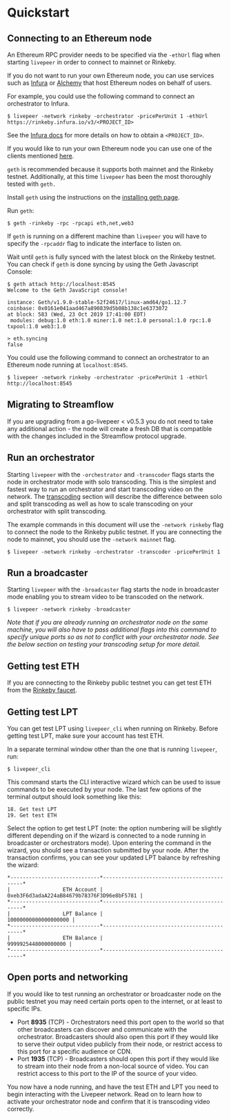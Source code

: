 # Quickstart

## Connecting to an Ethereum node

An Ethereum RPC provider needs to be specified via the `-ethUrl` flag when starting `livepeer` in order to connect to mainnet or Rinkeby.

If you do not want to run your own Ethereum node, you can use services such as [Infura](https://infura.io/) or [Alchemy](https://alchemyapi.io/) that host Ethereum nodes on behalf of users.

For example, you could use the following command to connect an orchestrator to Infura.

```
$ livepeer -network rinkeby -orchestrator -pricePerUnit 1 -ethUrl https://rinkeby.infura.io/v3/<PROJECT_ID>
```

See the [Infura docs](https://infura.io/docs/gettingStarted/makeRequests.md) for more details on how to obtain a `<PROJECT_ID>`.

If you would like to run your own Ethereum node you can use one of the clients mentioned [here](https://docs.ethhub.io/using-ethereum/running-an-ethereum-node/).

`geth` is recommended because it supports both mainnet and the Rinkeby testnet. Additionally, at this time `livepeer` has been the most thoroughly tested with `geth.`

Install `geth` using the instructions on the [installing geth page](https://geth.ethereum.org/docs/install-and-build/installing-geth).

Run `geth`:

```
$ geth -rinkeby -rpc -rpcapi eth,net,web3
```

If `geth` is running on a different machine than `livepeer` you will have to specify the `-rpcaddr` flag to indicate the interface to listen on.

Wait until `geth` is fully synced with the latest block on the Rinkeby testnet. You can check if `geth` is done syncing by using the Geth Javascript Console:

```
$ geth attach http://localhost:8545
Welcome to the Geth JavaScript console!

instance: Geth/v1.9.0-stable-52f24617/linux-amd64/go1.12.7
coinbase: 0x0161e041aad467a890839d5b08b138c1e6373072
at block: 583 (Wed, 23 Oct 2019 17:41:00 EDT)
 modules: debug:1.0 eth:1.0 miner:1.0 net:1.0 personal:1.0 rpc:1.0 txpool:1.0 web3:1.0

> eth.syncing
false
```

You could use the following command to connect an orchestrator to an Ethereum node running at `localhost:8545`.

```
$ livepeer -network rinkeby -orchestrator -pricePerUnit 1 -ethUrl http://localhost:8545
```

## Migrating to Streamflow

If you are upgrading from a go-livepeer < v0.5.3 you do not need to take any additional action - the node will create a fresh DB that is compatible with the changes included in the Streamflow protocol upgrade.

## Run an orchestrator

Starting `livepeer` with the `-orchestrator` and `-transcoder` flags starts the node in orchestrator mode with solo transcoding. This is the simplest and fastest way to run an orchestrator and start transcoding video on the network. The [transcoding](transcoding.html) section will describe the difference between solo and split transcoding as well as how to scale transcoding on your orchestrator with split transcoding.

The example commands in this document will use the `-network rinkeby` flag to connect the node to the Rinkeby public testnet. If you are connecting the node to mainnet, you should use the `-network mainnet` flag.

```
$ livepeer -network rinkeby -orchestrator -transcoder -pricePerUnit 1
```

## Run a broadcaster

Starting `livepeer` with the `-broadcaster` flag starts the node in broadcaster mode enabling you to stream video to be transcoded on the network. 

```
$ livepeer -network rinkeby -broadcaster
```

*Note that if you are already running an orchestrator node on the same machine, you will also have to pass additional flags into this command to specify unique ports so as not to conflict with your orchestrator node. See the below section on testing your transcoding setup for more detail.*

## Getting test ETH

If you are connecting to the Rinkeby public testnet you can get test ETH from the [Rinkeby faucet](https://faucet.rinkeby.io/).

## Getting test LPT

You can get test LPT using `livepeer_cli` when running on Rinkeby. Before getting test LPT, make sure your account has test ETH.

In a separate terminal window other than the one that is running `livepeer`, run:

```
$ livepeer_cli
```

This command starts the CLI interactive wizard which can be used to issue commands to be executed by your node. The last few options of the terminal output should look something like this:

```
18. Get test LPT
19. Get test ETH
```

Select the option to get test LPT (note: the option numbering will be slightly different depending on if the wizard is connected to a node running in broadcaster or orchestrators mode). Upon entering the command in the wizard, you should see a transaction submitted by your node. After the transaction confirms, you can see your updated LPT balance by refreshing the wizard:

```
*-----------------------------*--------------------------------------------*
|                 ETH Account | 0xeb3F6d3adaA224aB84679b78376F3D96e8bF5781 |
*-----------------------------*--------------------------------------------*
|                 LPT Balance |                       10000000000000000000 |
*-----------------------------*--------------------------------------------*
|                 ETH Balance |                        9999925448000000000 |
*-----------------------------*--------------------------------------------*
```

## Open ports and networking

If you would like to test running an orchestrator or broadcaster node on the public testnet you may need certain ports open to the internet, or at least to specific IPs.

* Port **8935** (TCP) - Orchestrators need this port open to the world so that other broadcasters can discover and communicate with the orchestrator. Broadcasters should also open this port if they would like to serve their output video publicly from their node, or restrict access to this port for a specific audience or CDN.
* Port **1935** (TCP) - Broadcasters should open this port if they would like to stream into their node from a non-local source of video. You can restrict access to this port to the IP of the source of your video.


You now have a node running, and have the test ETH and LPT you need to begin interacting with the Livepeer network. Read on to learn how to activate your orchestrator node and confirm that it is transcoding video correctly.
